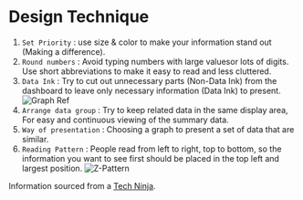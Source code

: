 # Design Technique

1. `Set Priority` : use size & color to make your information stand out (Making a difference).
2. `Round numbers` : Avoid typing numbers with large values ​​or lots of digits. Use short abbreviations to make it easy to read and less cluttered.
3. `Data Ink` : Try to cut out unnecessary parts (Non-Data Ink) from the dashboard to leave only necessary information (Data Ink) to present.
   ![Graph Ref](https://cdn.discordapp.com/attachments/1150116334617759794/1297200517608505394/image.png?ex=671709e0&is=6715b860&hm=901b9f70cedbfc126692d6f54b6223a45a7d0dc8f52b2b55e1bac0f4d522c67e&)
4. `Arrange data group` : Try to keep related data in the same display area, For easy and continuous viewing of the summary data.
5. `Way of presentation` : Choosing a graph to present a set of data that are similar.
6. `Reading Pattern` : People read from left to right, top to bottom, so the information you want to see first should be placed in the top left and largest position.
   ![Z-Pattern](https://miro.medium.com/v2/resize:fit:1200/0*ieHHMKA9vV72bcgV.jpg)

Information sourced from a [Tech Ninja](https://www.facebook.com/share/p/frLmTinXTtezYzpW/).
